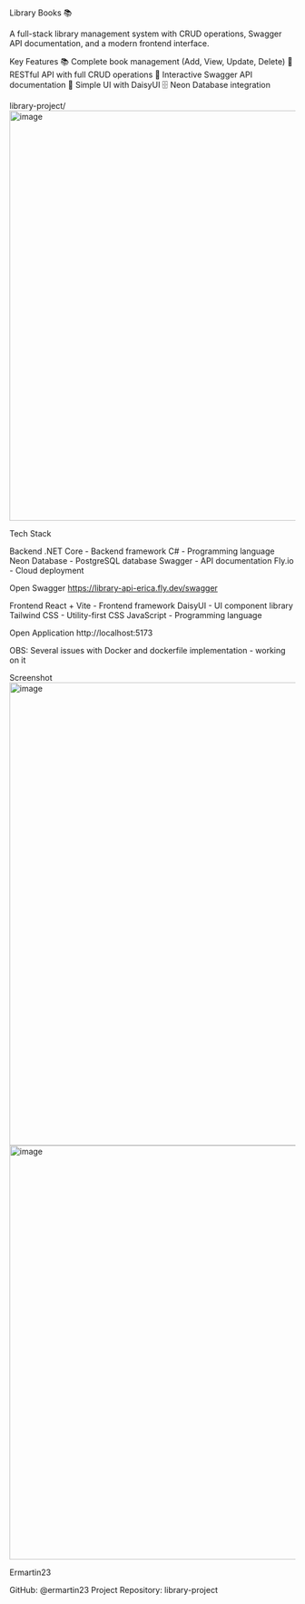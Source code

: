Library Books 📚

A full-stack library management system with CRUD operations, Swagger API documentation, and a modern frontend interface.

 Key Features
📚 Complete book management (Add, View, Update, Delete)
🔧 RESTful API with full CRUD operations
📖 Interactive Swagger API documentation
🎨 Simple UI with DaisyUI
🗄️ Neon Database integration

library-project/
<img width="542" height="723" alt="image" src="https://github.com/user-attachments/assets/5e4ef6c9-2769-4e91-ba7f-18d8a66195fa" />



Tech Stack

Backend
.NET Core - Backend framework
C# - Programming language
Neon Database - PostgreSQL database
Swagger - API documentation
Fly.io - Cloud deployment

Open Swagger 
https://library-api-erica.fly.dev/swagger

Frontend
React + Vite - Frontend framework
DaisyUI - UI component library
Tailwind CSS - Utility-first CSS
JavaScript - Programming language

Open Application 
http://localhost:5173

OBS: Several issues with Docker and dockerfile implementation - working on it

Screenshot 
<img width="1707" height="816" alt="image" src="https://github.com/user-attachments/assets/6792805e-02d5-44c4-8124-d186b70a5b80" />
<img width="1857" height="730" alt="image" src="https://github.com/user-attachments/assets/ed5b2c4b-2a4e-4e2d-841c-38e6d0d49ddb" />

Ermartin23

GitHub: @ermartin23
Project Repository: library-project



